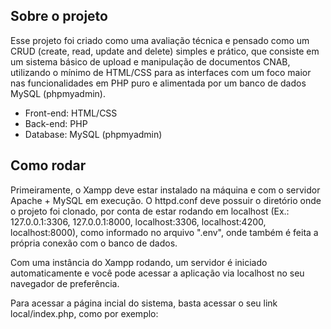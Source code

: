 ## Sobre o projeto

Esse projeto foi criado como uma avaliação técnica e pensado como um CRUD (create, read, update and delete) simples e prático, que consiste em um sistema básico de upload e manipulação de documentos CNAB, utilizando o mínimo de HTML/CSS para as interfaces com um foco maior nas funcionalidades
em PHP puro e alimentada por um banco de dados MySQL (phpmyadmin).

- Front-end: HTML/CSS
- Back-end: PHP
- Database: MySQL (phpmyadmin)

## Como rodar

Primeiramente, o Xampp deve estar instalado na máquina e com o servidor Apache + MySQL em execução. O httpd.conf deve possuir o diretório onde o projeto foi clonado, por conta de estar rodando em localhost (Ex.: 127.0.0.1:3306, 127.0.0.1:8000, localhost:3306, localhost:4200, localhost:8000), como informado no arquivo ".env", onde também é feita a própria conexão com o banco de dados.



Com uma instância do Xampp rodando, um servidor é iniciado automaticamente e você pode acessar a aplicação via localhost no seu navegador de preferência.


Para acessar a página incial do sistema, basta acessar o seu link local/index.php, como por exemplo:
